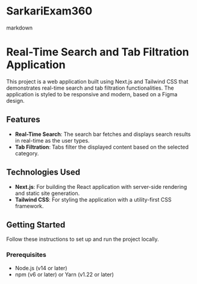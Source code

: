 
# SarkariExam360
markdown

# Real-Time Search and Tab Filtration Application

This project is a web application built using Next.js and Tailwind CSS that demonstrates real-time search and tab filtration functionalities. The application is styled to be responsive and modern, based on a Figma design.

## Features

- **Real-Time Search**: The search bar fetches and displays search results in real-time as the user types.
- **Tab Filtration**: Tabs filter the displayed content based on the selected category.

## Technologies Used

- **Next.js**: For building the React application with server-side rendering and static site generation.
- **Tailwind CSS**: For styling the application with a utility-first CSS framework.

## Getting Started

Follow these instructions to set up and run the project locally.

### Prerequisites

- Node.js (v14 or later)
- npm (v6 or later) or Yarn (v1.22 or later)











